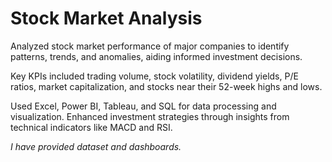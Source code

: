 # Stock Market Analysis
Analyzed stock market performance of major companies to identify patterns, trends, and anomalies, aiding informed investment decisions.

Key KPIs included trading volume, stock volatility, dividend yields, P/E ratios, market capitalization, and stocks near their 52-week highs and lows.

Used Excel, Power BI, Tableau, and SQL for data processing and visualization. Enhanced investment strategies through insights from technical indicators like MACD and RSI.

*I have provided dataset and dashboards.*
